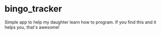 # bingo_tracker

Simple app to help my daughter learn how to program.  If you find this and it helps you, that's awesome!
